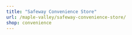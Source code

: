 ```yaml
---
title: "Safeway Convenience Store"
url: /maple-valley/safeway-convenience-store/
shop: convenience
---
```

